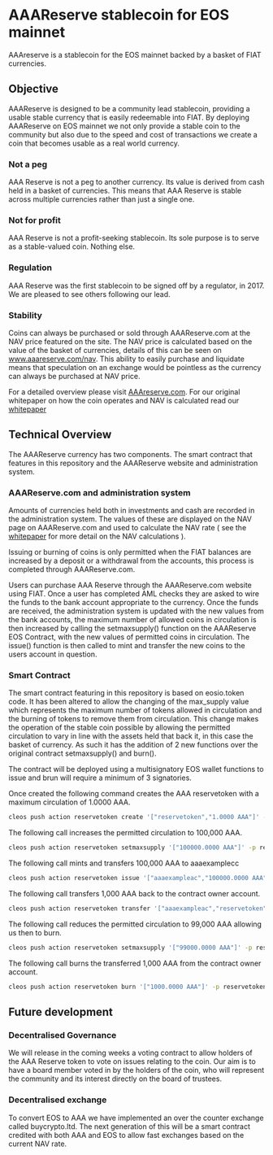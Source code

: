 # AAAReserve stablecoin for EOS mainnet
AAAreserve is a stablecoin for the EOS mainnet backed by a basket of FIAT currencies. 

## Objective
AAAReserve is designed to be a community lead stablecoin, providing a usable stable currency that is easily redeemable into FIAT. By deploying AAAReserve on EOS mainnet we not only provide a stable coin to the community but also due to the speed and cost of transactions we create a coin that becomes usable as a real world currency.

### Not a peg
AAA Reserve is not a peg to another currency. Its value is derived from cash held in a basket of currencies. This means that AAA Reserve is stable across multiple currencies rather than just a single one.

### Not for profit
AAA Reserve is not a profit-seeking stablecoin. Its sole purpose is to serve as a stable-valued coin. Nothing else. 

### Regulation
AAA Reserve was the first stablecoin to be signed off by a regulator, in 2017. We are pleased to see others following our lead.

### Stability
Coins can always be purchased or sold through AAAReserve.com at the NAV price featured on the site. The NAV price is calculated based on the value of the basket of currencies, details of this can be seen on <a href="http://www.AAAReserve.com">www.aaareserve.com/nav</a>. This ability to easily purchase and liquidate means that speculation on an exchange would be pointless as the currency can always be purchased at NAV price.

For a detailed overview please visit <a href="https://www.AAAReserve.com">AAAreserve.com</a>. For our original whitepaper on how the coin operates and NAV is calculated read our <a href="https://www.aaareserve.com/arc-reserve-documentation">whitepaper</a>

## Technical Overview

The AAAReserve currency has two components. The smart contract that features in this repository and the AAAReserve website and administration system.

### AAAReserve.com and administration system  

Amounts of currencies held both in investments and cash are recorded in the administration system. The values of these are displayed on the NAV page on AAAReserve.com and used to calculate the NAV rate ( see the <a href="https://www.aaareserve.com/arc-reserve-documentation">whitepaper</a> for more detail on the NAV calculations ). 

Issuing or burning of coins is only permitted when the FIAT balances are increased by a deposit or a withdrawal from the accounts, this process is completed through AAAReserve.com.

Users can purchase AAA Reserve through the AAAReserve.com website using FIAT. Once a user has completed AML checks they are asked to wire the funds to the bank account appropriate to the currency.
Once the funds are received, the administration system is updated with the new values from the bank accounts, the maximum number of allowed coins in circulation is then increased by calling the setmaxsupply() function on the AAAReserve EOS Contract, with the new values of permitted coins in circulation. The issue() function is then called to mint and transfer the new coins to the users account in question.

### Smart Contract

The smart contract featuring in this repository is based on eosio.token code. It has been altered to allow the changing of the max_supply value which represents the maximum number of tokens allowed in circulation and the burning of tokens to remove them from circulation. This change makes the operation of the stable coin possible by allowing the permitted circulation to vary in line with the assets held that back it, in this case the basket of currency. As such it has the addition of 2 new functions over the original contract setmaxsupply() and burn().

The contract will be deployed using a multisignatory EOS wallet functions to issue and brun will require a minimum of 3 signatories.

Once created the following command creates the AAA reservetoken with a maximum circulation of 1.0000 AAA.
```sh
cleos push action reservetoken create '["reservetoken","1.0000 AAA"]' -p reservetoken
```
The following call increases the permitted circulation to 100,000 AAA.
```sh
cleos push action reservetoken setmaxsupply '["100000.0000 AAA"]' -p reservetoken
```
The following call mints and transfers 100,000 AAA to aaaexamplecc
```sh
cleos push action reservetoken issue '["aaaexampleac","100000.0000 AAA","new coins"]' -p reservetoken
```
The following call transfers 1,000 AAA back to the contract owner account.
```sh
cleos push action reservetoken transfer '["aaaexampleac","reservetoken","1000.0000 AAA","back for burn"]' -p reservetoken
```
The following call reduces the permitted circulation to 99,000 AAA allowing us then to burn.
```sh
cleos push action reservetoken setmaxsupply '["99000.0000 AAA"]' -p reservetoken
```
The following call burns the transferred 1,000 AAA from the contract owner account.
```sh
cleos push action reservetoken burn '["1000.0000 AAA"]' -p reservetoken
```

## Future development

### Decentralised Governance

We will release in the coming weeks a voting contract to allow holders of the AAA Reserve token to vote on issues relating to the coin. Our aim is to have a board member voted in by the holders of the coin, who will represent the community and its interest directly on the board of trustees.

### Decentralised exchange

To convert EOS to AAA we have implemented an over the counter exchange called buycrypto.ltd. The next generation of this will be a smart contract credited with both AAA and EOS to allow fast exchanges based on the current NAV rate.
